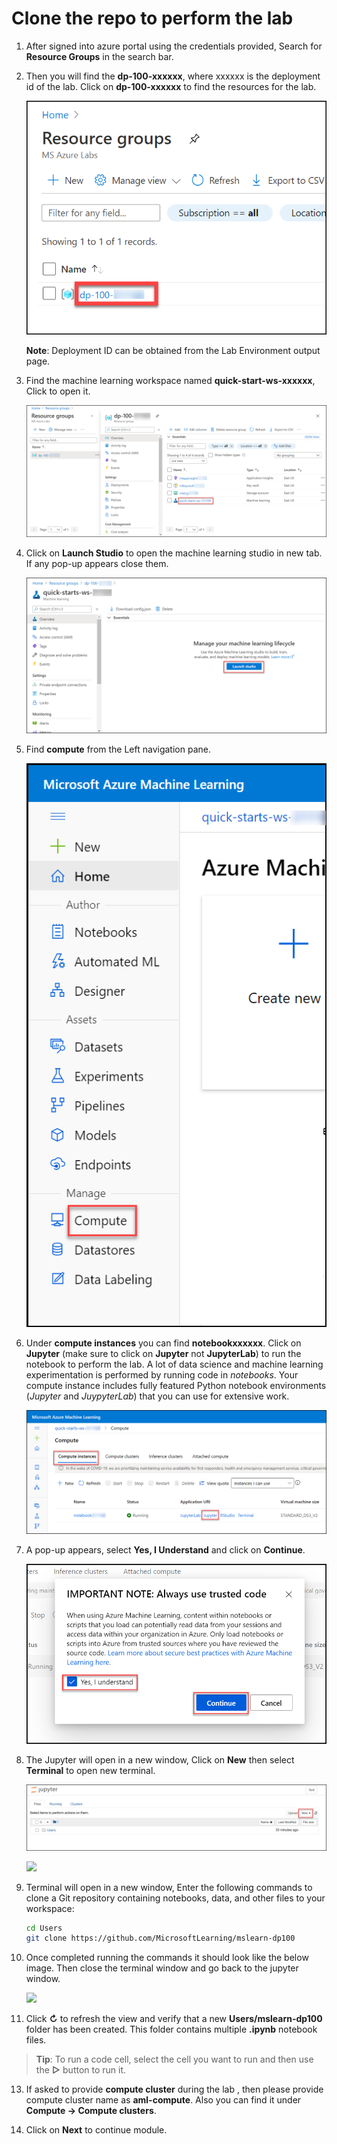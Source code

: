 
# Clone the repo to perform the lab

1. After signed into azure portal using the credentials provided, Search for **Resource Groups** in the search bar.

1. Then you will find the **dp-100-xxxxxx**, where xxxxxx is the deployment id of the lab. Click on **dp-100-xxxxxx** to find the resources for the lab.

    ![](images/img1.png)

    **Note**: Deployment ID can be obtained from the Lab Environment output page.

1. Find the machine learning workspace named **quick-start-ws-xxxxxx**, Click to open it.

    ![](images/img2.png)
    
1. Click on **Launch Studio** to open the machine learning studio in new tab. If any pop-up appears close them.

    ![](images/img3.png)
    
1. Find **compute** from the Left navigation pane.

    ![](images/img4.png)
    
1. Under **compute instances** you can find **notebookxxxxxx**. Click on **Jupyter** (make sure to click on **Jupyter** not **JupyterLab**) to run the notebook to perform the lab. A lot of data science and machine learning experimentation is performed by running code in *notebooks*. Your compute instance includes fully featured Python notebook environments (*Jupyter* and *JuypyterLab*) that you can use for extensive work.

    ![](images/img5.png)
    
1. A pop-up appears, select **Yes, I Understand** and click on **Continue**.

    ![](images/img6.png)
    
1. The Jupyter will open in a new window, Click on **New** then select **Terminal** to open new terminal.

    ![](images/img7.png)
    
    ![](images/img8.png)

1. Terminal will open in a new window, Enter the following commands to clone a Git repository containing notebooks, data, and other files to your workspace:

    ```bash
    cd Users
    git clone https://github.com/MicrosoftLearning/mslearn-dp100
    ```

1. Once completed running the commands it should look like the below image. Then close the terminal window and go back to the jupyter window.

    ![](images/img9.png)

1. Click **&#8635;** to refresh the view and verify that a new **Users/mslearn-dp100** folder has been created. This folder contains multiple **.ipynb** notebook files.

  > **Tip**: To run a code cell, select the cell you want to run and then use the **&#9655;** button to run it.


13. If asked to provide **compute cluster** during the lab , then please provide compute cluster name as **aml-compute**. Also you can find it under **Compute -> Compute clusters**. 

14. Click on **Next** to continue module.



